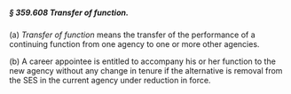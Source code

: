 ##### § 359.608 Transfer of function. #####

(a) *Transfer of function* means the transfer of the performance of a continuing function from one agency to one or more other agencies.

(b) A career appointee is entitled to accompany his or her function to the new agency without any change in tenure if the alternative is removal from the SES in the current agency under reduction in force.